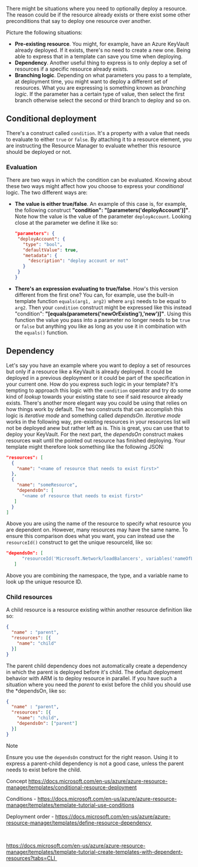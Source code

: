 There might be situations where you need to optionally deploy a resource. The reason could be if the resource already exists or there exist some other preconditions that say to deploy one resource over another.

Picture the following situations:

- **Pre-existing resource**. You might, for example,  have an Azure KeyVault already deployed. If it exists, there's no need to create a new one. Being able to express that in a template can save you time when deploying.
- **Dependency**. Another useful thing to express is to only deploy a set of resources if a specific resource already exists.
- **Branching logic**. Depending on what parameters you pass to a template, at deployment time, you might want to deploy a different set of resources. What you are expressing is something known as *branching logic*. If the parameter has a certain type of value, then select the first branch otherwise select the second or third branch to deploy and so on.

## Conditional deployment

There's a construct called `condition`. It's a property with a value that needs to evaluate to either `true` or `false`. By attaching it to a resource element, you are instructing the Resource Manager to evaluate whether this resource should be deployed or not.

### Evaluation

There are two ways in which the condition can be evaluated. Knowing about these two ways might affect how you choose to express your *conditional* logic. The two different ways are:

- **The value is either true/false**. An example of this case is, for example,  the following construct **"condition": "[parameters('deployAccount')]"**. Note how the value is the value of the parameter `deployAccount`. Looking close at the parameter we define it like so:

   ```json
   "parameters": {
    "deployAccount": {
      "type": "bool",
      "defaultValue": true,
      "metadata": {
        "description": "deploy account or not"
      }
    }
   }
   ```

- **There's an expression evaluating to true/false**. How's this version different from the first one? You can, for example,  use the built-in template function `equals(arg1, arg2)` where `arg1` needs to be equal to `arg2`. Then your `condition` construct might be expressed like this instead "condition": **"[equals(parameters('newOrExisting'),'new')]"**. Using this function the value you pass into a parameter no longer needs to be `true` or `false` but anything you like as long as you use it in combination with the `equals()` function.

## Dependency

Let's say you have an example where you want to deploy a set of resources but only if a resource like a KeyVault is already deployed. It could be deployed in a previous deployment or it could be part of the specification in your current one. How do you express such logic in your template? It's tempting to approach this logic with the `condition` operator and try do some kind of *lookup* towards your existing state to see if said resource already exists. There's another more elegant way you could be using that relies on how things work by default. The two constructs that can accomplish this logic is *iterative mode* and something called *dependsOn*. *Iterative mode* works in the following way, pre-existing resources in your resources list will not be deployed anew but rather left as is. This is great, you can use that to deploy your KeyVault. For the next part, the *dependsOn* construct makes resources wait until the pointed out resource has finished deploying. Your template might therefore look something like the following JSON:

```json
"resources": [
  {
    "name": "<name of resource that needs to exist first>"
  },
  {
    "name": "someResource",
    "dependsOn": [
      "<name of resource that needs to exist first>"
   ]
  }
]
```

Above you are using the name of the resource to specify what resource you are dependent on. However, many resources may have the same name. To ensure this comparison does what you want, you can instead use the `resourceId()` construct to get the unique resourceId, like so:

```json
"dependsOn": [
      "resourceId('Microsoft.Network/loadBalancers', variables('nameOfLoadBalancer')))"
   ]
```

Above you are combining the namespace, the type, and a variable name to look up the unique resource ID.

### Child resources

A child resource is a resource existing within another resource definition like so:

```json
{
  "name" : "parent",
  "resources": [{
    "name": "child"
  }]
}
```

The parent child dependency does not automatically create a dependency in which the parent is deployed before it's child. The default deployment behavior with ARM is to deploy resource in parallel. If you have such a situation where you need the *parent* to exist before the child you should use the *dependsOn, like so:

```json
{
  "name" : "parent",
  "resources": [{
    "name": "child",
    "dependsOn": ["parent"]
  }]
}
```

> [!NOTE]
> Ensure you use the `dependsOn` construct for the right reason. Using it to express a parent-child dependency is not a good case, unless the parent needs to exist before the child.

Concept https://docs.microsoft.com/en-us/azure/azure-resource-manager/templates/conditional-resource-deployment 

Conditions - https://docs.microsoft.com/en-us/azure/azure-resource-manager/templates/template-tutorial-use-conditions 

Deployment order - https://docs.microsoft.com/en-us/azure/azure-resource-manager/templates/define-resource-dependency  

  

https://docs.microsoft.com/en-us/azure/azure-resource-manager/templates/template-tutorial-create-templates-with-dependent-resources?tabs=CLI   